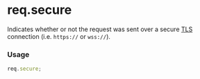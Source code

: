 # req.secure

Indicates whether or not the request was sent over a secure [TLS](http://en.wikipedia.org/wiki/Transport_Layer_Security) connection (i.e. `https://` or `wss://`).

### Usage
```javascript
req.secure;
```






<docmeta name="displayName" value="req.secure">
<docmeta name="pageType" value="property">
